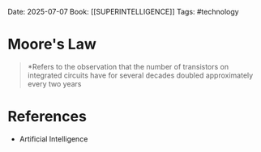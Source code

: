 Date: 2025-07-07
Book: [[SUPERINTELLIGENCE]]
Tags: #technology 
# Moore's Law

>*Refers to the observation that the number of transistors on integrated circuits have for several decades doubled approximately every two years

# References
- Artificial Intelligence